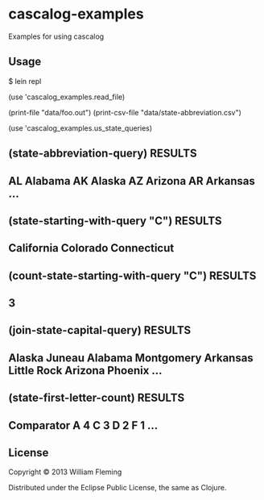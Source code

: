 # cascalog-examples

Examples for using cascalog


## Usage

$ lein repl


(use 'cascalog_examples.read_file)

(print-file "data/foo.out")
(print-csv-file "data/state-abbreviation.csv")




(use 'cascalog_examples.us_state_queries)

(state-abbreviation-query)
RESULTS 
-----------------------
AL      Alabama
AK      Alaska
AZ      Arizona
AR      Arkansas
...
-----------------------


(state-starting-with-query "C")
RESULTS
-----------------------
California
Colorado
Connecticut
-----------------------


(count-state-starting-with-query "C")
RESULTS
-----------------------
3
-----------------------


(join-state-capital-query)
RESULTS
-----------------------
Alaska  Juneau
Alabama Montgomery
Arkansas        Little Rock
Arizona Phoenix
...
-----------------------


(state-first-letter-count)
RESULTS
-----------------------
Comparator
A       4
C       3
D       2
F       1
...
-----------------------

## License

Copyright © 2013 William Fleming

Distributed under the Eclipse Public License, the same as Clojure.
